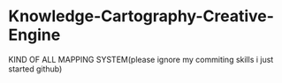 # Knowledge-Cartography-Creative-Engine
KIND OF ALL MAPPING SYSTEM(please ignore my commiting skills i just started github)
